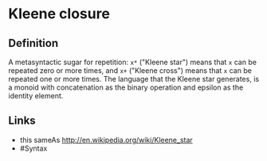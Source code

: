 # Kleene closure

## Definition
A metasyntactic sugar for repetition: ```x*``` ("Kleene star") means that ```x``` can be repeated zero or more times, and ```x+``` ("Kleene cross") means that ```x``` can be repeated one or more times. The language that the Kleene star generates, is a monoid with concatenation as the binary operation and epsilon as the identity element.

## Links
* this sameAs http://en.wikipedia.org/wiki/Kleene_star
* #Syntax
  
